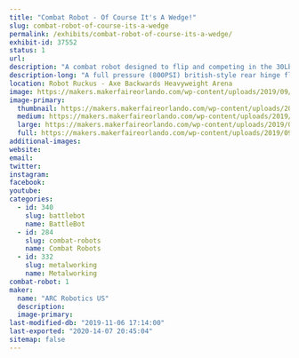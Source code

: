 ```yaml
---
title: "Combat Robot - Of Course It's A Wedge!"
slug: combat-robot-of-course-its-a-wedge
permalink: /exhibits/combat-robot-of-course-its-a-wedge/
exhibit-id: 37552
status: 1
url: 
description: "A combat robot designed to flip and competing in the 30Lb 'Sportsman' Class"
description-long: "A full pressure (800PSI) british-style rear hinge flipping combat robot. Welded aluminum core structure with dual feed tanks and a carbon fibre buffer tank to flip an opponent within half a second."
location: Robot Ruckus - Axe Backwards Heavyweight Arena
image: https://makers.makerfaireorlando.com/wp-content/uploads/2019/09/Featherweight_-_Assembly_2019-Sep-03_08-09-54PM-000_CustomizedView16915887208-1024x576.png
image-primary:
  thumbnail: https://makers.makerfaireorlando.com/wp-content/uploads/2019/09/Featherweight_-_Assembly_2019-Sep-03_08-09-54PM-000_CustomizedView16915887208-150x150.png
  medium: https://makers.makerfaireorlando.com/wp-content/uploads/2019/09/Featherweight_-_Assembly_2019-Sep-03_08-09-54PM-000_CustomizedView16915887208-300x169.png
  large: https://makers.makerfaireorlando.com/wp-content/uploads/2019/09/Featherweight_-_Assembly_2019-Sep-03_08-09-54PM-000_CustomizedView16915887208-1024x576.png
  full: https://makers.makerfaireorlando.com/wp-content/uploads/2019/09/Featherweight_-_Assembly_2019-Sep-03_08-09-54PM-000_CustomizedView16915887208.png
additional-images:
website: 
email: 
twitter: 
instagram: 
facebook: 
youtube: 
categories:
  - id: 340
    slug: battlebot
    name: BattleBot
  - id: 284
    slug: combat-robots
    name: Combat Robots
  - id: 332
    slug: metalworking
    name: Metalworking
combat-robot: 1
maker:
  name: "ARC Robotics US"
  description:
  image-primary: 
last-modified-db: "2019-11-06 17:14:00"
last-exported: "2020-14-07 20:45:04"
sitemap: false
---
```


